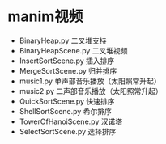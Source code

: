 # manim视频
- BinaryHeap.py 二叉堆支持
- BinaryHeapScene.py 二叉堆视频
- InsertSortScene.py 插入排序
- MergeSortScene.py 归并排序
- music1.py 单声部音乐播放（太阳照常升起）
- music2.py 二声部音乐播放（太阳照常升起）
- QuickSortScene.py 快速排序
- ShellSortScene.py 希尔排序
- TowerOfHanoiScene.py 汉诺塔
- SelectSortScene.py 选择排序